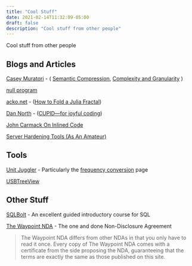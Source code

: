 ```yaml
---
title: "Cool Stuff"
date: 2021-02-14T11:32:09-05:00
draft: false
description: "Cool stuff from other people"
---
```


Cool stuff from other people

## Blogs and Articles

[Casey Muratori][1a] - ( [Semantic Compression][1b], [Complexity and Granularity][1c] )

[1a]: https://caseymuratori.com/contents
[1b]: https://caseymuratori.com/blog_0015
[1c]: https://caseymuratori.com/blog_0016

[null program](https://nullprogram.com/)

[acko.net]([2a]) - ([How to Fold a Julia Fractal][2b])

[2a]: https://acko.net
[2b]: https://acko.net/blog/how-to-fold-a-julia-fractal/

[Dan North]([3a]) - ([CUPID—for joyful coding][3b])

[3a]: https://dannorth.net/blog/
[3b]: https://dannorth.net/2022/02/10/cupid-for-joyful-coding/


[John Carmack On Inlined Code](http://number-none.com/blow/john_carmack_on_inlined_code.html)

[Server Hardening Tools (As An Amateur)](https://www.openmymind.net/Server-Hardening-Tools-As-An-Amateur/)

## Tools

[Unit Juggler]([4a]) - Particularly the [frequency conversion]([4b]) page

[4a]: https://www.unitjuggler.com
[4b]: https://www.unitjuggler.com/frequency-conversion.html

[USBTreeView](https://www.uwe-sieber.de/usbtreeview_e.html)

## Other Stuff

[SQLBolt](https://sqlbolt.com/) - An excellent guided introductory course for SQL

[The Waypoint NDA](https://waypointnda.com/) - The one and done Non-Disclosure Agreement

> The Waypoint NDA differs from other NDAs in that you only have to read it once. Every copy of The Waypoint NDA comes with a certificate from the side proposing the NDA, guaranteeing that the terms are exactly the same as those published on this site.